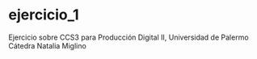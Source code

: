 # ejercicio_1
Ejercicio sobre CCS3 para Producción Digital II, Universidad de Palermo
Cátedra Natalia Miglino
